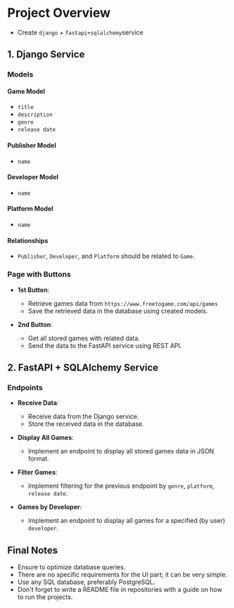 # Project Overview

- Create `django` + `fastapi+sqlalchemy`service

## 1. Django Service

### Models

#### Game Model

- `title`
- `description`
- `genre`
- `release date`

#### Publisher Model

- `name`

#### Developer Model

- `name`

#### Platform Model

- `name`

#### Relationships

- `Publisher`, `Developer`, and `Platform` should be related to `Game`.

### Page with Buttons

- **1st Button**:

  - Retrieve games data from `https://www.freetogame.com/api/games`
  - Save the retrieved data in the database using created models.

- **2nd Button**:
  - Get all stored games with related data.
  - Send the data to the FastAPI service using REST API.

## 2. FastAPI + SQLAlchemy Service

### Endpoints

- **Receive Data**:

  - Receive data from the Django service.
  - Store the received data in the database.

- **Display All Games**:

  - Implement an endpoint to display all stored games data in JSON format.

- **Filter Games**:

  - Implement filtering for the previous endpoint by `genre`, `platform`, `release date`.

- **Games by Developer**:
  - Implement an endpoint to display all games for a specified (by user) `developer`.

## Final Notes

- Ensure to optimize database queries.
- There are no specific requirements for the UI part; it can be very simple.
- Use any SQL database, preferably PostgreSQL.
- Don't forget to write a README file in repositories with a guide on how to run the projects.
